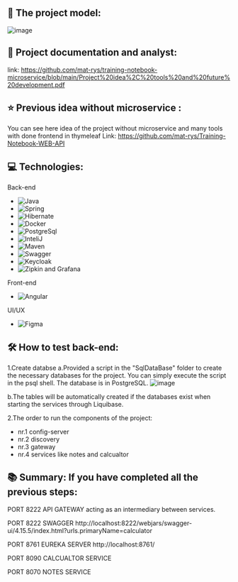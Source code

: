 
## **🚀 The project model:**
![image](https://github.com/mat-rys/training-notebook-microservice/assets/98847639/8ae79684-dd54-4b4a-8241-9a3a90e01946)

## **📄 Project documentation and analyst:**
link: https://github.com/mat-rys/training-notebook-microservice/blob/main/Project%20idea%2C%20tools%20and%20future%20development.pdf

## **⭐ Previous idea without microservice :**
You can see here idea of the project without microservice and many tools with done frontend in thymeleaf
Link:  https://github.com/mat-rys/Training-Notebook-WEB-API

## **💻 Technologies:**
Back-end
* ![Java](https://img.shields.io/badge/-Java-007396?style=flat-square&logo=java&logoColor=white)
* ![Spring](https://img.shields.io/badge/-Spring-6DB33F?style=flat-square&logo=spring&logoColor=white)
* ![Hibernate](https://img.shields.io/badge/-Hibernate-59666C?style=flat-square&logo=hibernate&logoColor=white)
* ![Docker](https://img.shields.io/badge/-Docker-2496ED?style=flat-square&logo=docker&logoColor=white)
* ![PostgreSql](https://img.shields.io/badge/-PostgreSQL-4169E1?style=flat-square&logo=postgresql&logoColor=white)
* ![InteliJ](https://img.shields.io/badge/-IntelliJ%20IDEA-000000?style=flat-square&logo=intellij-idea&logoColor=white)
* ![Maven](https://img.shields.io/badge/-Maven-C71A36?style=flat-square&logo=apache-maven&logoColor=white)
* ![Swagger](https://img.shields.io/badge/-Swagger-85EA2D?style=flat-square&logo=swagger&logoColor=black)
* ![Keycloak](https://img.shields.io/badge/-Keycloak-0052CC?style=flat-square&logo=keycloak&logoColor=white)
* ![Zipkin and Grafana](https://img.shields.io/badge/-Zipkin%20%26%20Grafana-FFCA28?style=flat-square&logo=grafana&logoColor=black)

Front-end
* ![Angular](https://img.shields.io/badge/-Angular-DD0031?style=flat-square&logo=angular&logoColor=white)

UI/UX
* ![Figma](https://img.shields.io/badge/-Figma-F24E1E?style=flat-square&logo=figma&logoColor=white)


## **🛠️ How to test back-end:**

1.Create databse 
a.Provided a script in the "SqlDataBase" folder to create the necessary databases for the project. You can simply execute the script in the psql shell. The database is in PostgreSQL.
![image](https://github.com/softwarehutpl/java-is-23-mr/assets/98847639/36fe8b3e-c5b7-438b-bd67-11645ede6e1a)

b.The tables will be automatically created if the databases exist when starting the services through Liquibase.

2.The order to run the components of the project:
* nr.1 config-server
* nr.2 discovery
* nr.3 gateway
* nr.4 services like notes and calcualtor


## **📚 Summary: If you have completed all the previous steps:**

PORT 8222 API GATEWAY acting as an intermediary between services.

PORT 8222 SWAGGER  http://localhost:8222/webjars/swagger-ui/4.15.5/index.html?urls.primaryName=calculator

PORT 8761 EUREKA SERVER http://localhost:8761/

PORT 8090 CALCUALTOR SERVICE

PORT 8070 NOTES SERVICE




